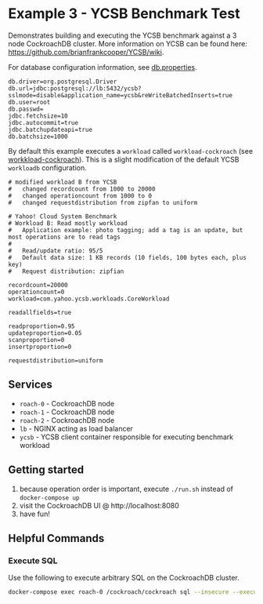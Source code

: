# Example 3 - YCSB Benchmark Test
Demonstrates building and executing the YCSB benchmark against a 3 node CockroachDB cluster.  More information on YCSB can be found here: https://github.com/brianfrankcooper/YCSB/wiki.

For database configuration information, see [db.properties](ycsb/db.properties).
```properties
db.driver=org.postgresql.Driver
db.url=jdbc:postgresql://lb:5432/ycsb?sslmode=disable&application_name=ycsb&reWriteBatchedInserts=true
db.user=root
db.passwd=
jdbc.fetchsize=10
jdbc.autocommit=true
jdbc.batchupdateapi=true
db.batchsize=1000
```

By default this example executes a `workload` called `workload-cockroach` (see [workkload-cockroach](ycsb/workload-cockroach)).  This is a slight modification of the default YCSB `workloadb` configuration.
```properties
# modified workload B from YCSB
#   changed recordcount from 1000 to 20000
#   changed operationcount from 1000 to 0
#   changed requestdistribution from zipfan to uniform

# Yahoo! Cloud System Benchmark
# Workload B: Read mostly workload
#   Application example: photo tagging; add a tag is an update, but most operations are to read tags
#                        
#   Read/update ratio: 95/5
#   Default data size: 1 KB records (10 fields, 100 bytes each, plus key)
#   Request distribution: zipfian

recordcount=20000
operationcount=0
workload=com.yahoo.ycsb.workloads.CoreWorkload

readallfields=true

readproportion=0.95
updateproportion=0.05
scanproportion=0
insertproportion=0

requestdistribution=uniform
```

## Services
* `roach-0` - CockroachDB node
* `roach-1` - CockroachDB node
* `roach-2` - CockroachDB node
* `lb` - NGINX acting as load balancer
* `ycsb` - YCSB client container responsible for executing benchmark workload

## Getting started
1) because operation order is important, execute `./run.sh` instead of `docker-compose up`
2) visit the CockroachDB UI @ http://localhost:8080
3) have fun!

## Helpful Commands

### Execute SQL
Use the following to execute arbitrary SQL on the CockroachDB cluster.
```bash
docker-compose exec roach-0 /cockroach/cockroach sql --insecure --execute="select * from ycsb;"
```